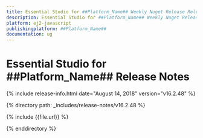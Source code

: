 ```yaml
---
title: Essential Studio for ##Platform_Name## Weekly Nuget Release Release Notes  
description: Essential Studio for ##Platform_Name## Weekly Nuget Release Release Notes  
platform: ej2-javascript
publishingplatform: ##Platform_Name##
documentation: ug
---
```


# Essential Studio for  ##Platform_Name##  Release Notes  

{% include release-info.html date="August 14, 2018"   version="v16.2.48"  %} 

{% directory path: _includes/release-notes/v16.2.48 %}

{% include {{file.url}} %}

{% enddirectory %}
